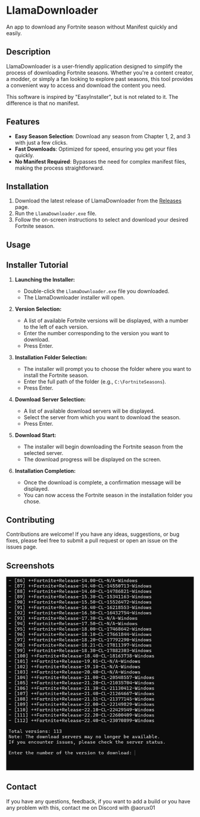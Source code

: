 # LlamaDownloader
An app to download any Fortnite season without Manifest quickly and easily.

## Description

LlamaDownloader is a user-friendly application designed to simplify the process of downloading Fortnite seasons. Whether you're a content creator, a modder, or simply a fan looking to explore past seasons, this tool provides a convenient way to access and download the content you need.

This software is inspired by "EasyInstaller", but is not related to it. The difference is that no manifest.

## Features

* **Easy Season Selection**: Download any season from Chapter 1, 2, and 3 with just a few clicks.
* **Fast Downloads**: Optimized for speed, ensuring you get your files quickly.
* **No Manifest Required**: Bypasses the need for complex manifest files, making the process straightforward.

## Installation

1.  Download the latest release of LlamaDownloader from the [Releases](https://github.com/Aorux01/LlamaDownloader/releases/tag/FortniteBuilds) page.
2.  Run the `LlamaDownloader.exe` file.
3.  Follow the on-screen instructions to select and download your desired Fortnite season.

## Usage

## Installer Tutorial

1.  **Launching the Installer:**
    * Double-click the `LlamaDownloader.exe` file you downloaded.
    * The LlamaDownloader installer will open.

2.  **Version Selection:**
    * A list of available Fortnite versions will be displayed, with a number to the left of each version.
    * Enter the number corresponding to the version you want to download.
    * Press Enter.

3.  **Installation Folder Selection:**
    * The installer will prompt you to choose the folder where you want to install the Fortnite season.
    * Enter the full path of the folder (e.g., `C:\FortniteSeasons`).
    * Press Enter.

4.  **Download Server Selection:**
    * A list of available download servers will be displayed.
    * Select the server from which you want to download the season.
    * Press Enter.

5.  **Download Start:**
    * The installer will begin downloading the Fortnite season from the selected server.
    * The download progress will be displayed on the screen.

6.  **Installation Completion:**
    * Once the download is complete, a confirmation message will be displayed.
    * You can now access the Fortnite season in the installation folder you chose.


## Contributing

Contributions are welcome! If you have any ideas, suggestions, or bug fixes, please feel free to submit a pull request or open an issue on the issues page.

## Screenshots

![Description de l'image](images/image1.png)

## Contact

If you have any questions, feedback, if you want to add a build or you have any problem with this, contact me on Discord with @aorux01
